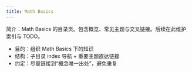```yaml
---
title: Math Basics
---
```


简介：Math Basics 的目录页。包含概览、常见主题与交叉链接。后续在此维护索引与 TODO。

- 目的：组织 Math Basics 下的知识
- 结构：子目录 index 导航 + 重要主题直达链接
- 约定：尽量链接到“概念唯一出处”，避免重复
